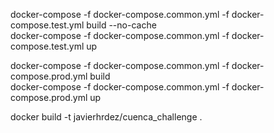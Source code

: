 docker-compose -f docker-compose.common.yml -f docker-compose.test.yml build --no-cache  
docker-compose -f docker-compose.common.yml -f docker-compose.test.yml up  

docker-compose -f docker-compose.common.yml -f docker-compose.prod.yml build  
docker-compose -f docker-compose.common.yml -f docker-compose.prod.yml up  



docker build -t javierhrdez/cuenca_challenge .

